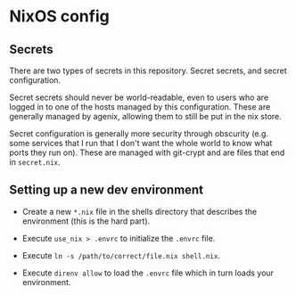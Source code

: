 # NixOS config

## Secrets

There are two types of secrets in this repository. Secret secrets, and
secret configuration.

Secret secrets should never be world-readable, even to users who are
logged in to one of the hosts managed by this configuration. These are
generally managed by agenix, allowing them to still be put in the nix
store.

Secret configuration is generally more security through obscurity
(e.g. some services that I run that I don't want the whole world to
know what ports they run on). These are managed with git-crypt and are
files that end in `secret.nix`.

## Setting up a new dev environment

* Create a new `*.nix` file in the shells directory that describes the environment (this is the hard part).

* Execute `use_nix > .envrc` to initialize the `.envrc` file.

* Execute `ln -s /path/to/correct/file.nix shell.nix`.

* Execute `direnv allow` to load the `.envrc` file which in turn loads your environment.
